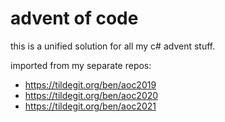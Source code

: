 # advent of code

this is a unified solution for all my c# advent stuff.

imported from my separate repos:

* https://tildegit.org/ben/aoc2019
* https://tildegit.org/ben/aoc2020
* https://tildegit.org/ben/aoc2021

